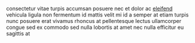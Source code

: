consectetur vitae turpis accumsan posuere nec et dolor ac
[eleifend](generated_webpages/tortor5.md) vehicula ligula non fermentum id
mattis velit mi id a semper at etiam turpis nunc posuere erat vivamus rhoncus
at pellentesque lectus ullamcorper congue sed ex commodo sed nulla lobortis at
amet nec nulla efficitur eu sagittis at